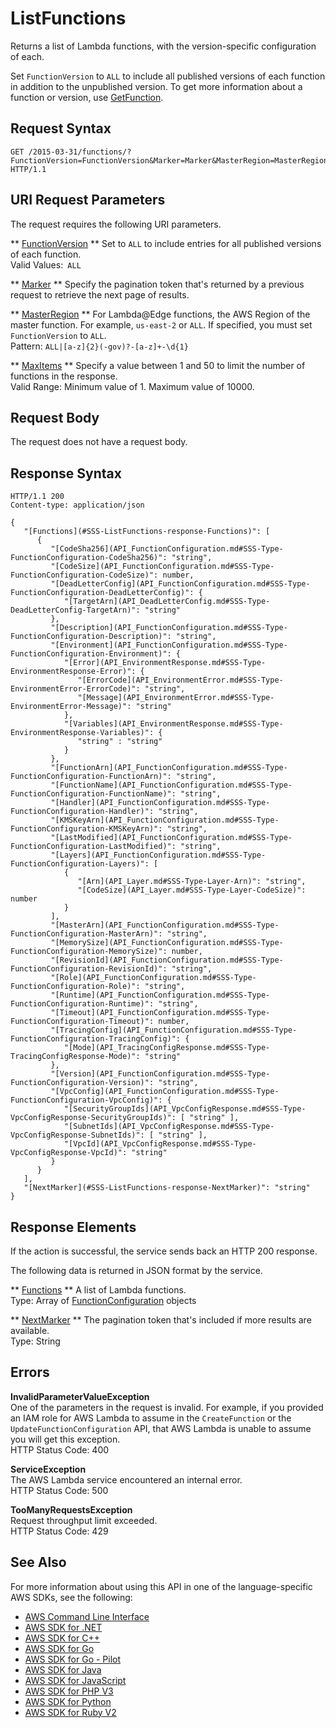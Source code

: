 # ListFunctions<a name="API_ListFunctions"></a>

Returns a list of Lambda functions, with the version\-specific configuration of each\.

Set `FunctionVersion` to `ALL` to include all published versions of each function in addition to the unpublished version\. To get more information about a function or version, use [GetFunction](API_GetFunction.md)\.

## Request Syntax<a name="API_ListFunctions_RequestSyntax"></a>

```
GET /2015-03-31/functions/?FunctionVersion=FunctionVersion&Marker=Marker&MasterRegion=MasterRegion&MaxItems=MaxItems HTTP/1.1
```

## URI Request Parameters<a name="API_ListFunctions_RequestParameters"></a>

The request requires the following URI parameters\.

 ** [FunctionVersion](#API_ListFunctions_RequestSyntax) **   <a name="SSS-ListFunctions-request-FunctionVersion"></a>
Set to `ALL` to include entries for all published versions of each function\.  
Valid Values:` ALL` 

 ** [Marker](#API_ListFunctions_RequestSyntax) **   <a name="SSS-ListFunctions-request-Marker"></a>
Specify the pagination token that's returned by a previous request to retrieve the next page of results\.

 ** [MasterRegion](#API_ListFunctions_RequestSyntax) **   <a name="SSS-ListFunctions-request-MasterRegion"></a>
For Lambda@Edge functions, the AWS Region of the master function\. For example, `us-east-2` or `ALL`\. If specified, you must set `FunctionVersion` to `ALL`\.  
Pattern: `ALL|[a-z]{2}(-gov)?-[a-z]+-\d{1}` 

 ** [MaxItems](#API_ListFunctions_RequestSyntax) **   <a name="SSS-ListFunctions-request-MaxItems"></a>
Specify a value between 1 and 50 to limit the number of functions in the response\.  
Valid Range: Minimum value of 1\. Maximum value of 10000\.

## Request Body<a name="API_ListFunctions_RequestBody"></a>

The request does not have a request body\.

## Response Syntax<a name="API_ListFunctions_ResponseSyntax"></a>

```
HTTP/1.1 200
Content-type: application/json

{
   "[Functions](#SSS-ListFunctions-response-Functions)": [ 
      { 
         "[CodeSha256](API_FunctionConfiguration.md#SSS-Type-FunctionConfiguration-CodeSha256)": "string",
         "[CodeSize](API_FunctionConfiguration.md#SSS-Type-FunctionConfiguration-CodeSize)": number,
         "[DeadLetterConfig](API_FunctionConfiguration.md#SSS-Type-FunctionConfiguration-DeadLetterConfig)": { 
            "[TargetArn](API_DeadLetterConfig.md#SSS-Type-DeadLetterConfig-TargetArn)": "string"
         },
         "[Description](API_FunctionConfiguration.md#SSS-Type-FunctionConfiguration-Description)": "string",
         "[Environment](API_FunctionConfiguration.md#SSS-Type-FunctionConfiguration-Environment)": { 
            "[Error](API_EnvironmentResponse.md#SSS-Type-EnvironmentResponse-Error)": { 
               "[ErrorCode](API_EnvironmentError.md#SSS-Type-EnvironmentError-ErrorCode)": "string",
               "[Message](API_EnvironmentError.md#SSS-Type-EnvironmentError-Message)": "string"
            },
            "[Variables](API_EnvironmentResponse.md#SSS-Type-EnvironmentResponse-Variables)": { 
               "string" : "string" 
            }
         },
         "[FunctionArn](API_FunctionConfiguration.md#SSS-Type-FunctionConfiguration-FunctionArn)": "string",
         "[FunctionName](API_FunctionConfiguration.md#SSS-Type-FunctionConfiguration-FunctionName)": "string",
         "[Handler](API_FunctionConfiguration.md#SSS-Type-FunctionConfiguration-Handler)": "string",
         "[KMSKeyArn](API_FunctionConfiguration.md#SSS-Type-FunctionConfiguration-KMSKeyArn)": "string",
         "[LastModified](API_FunctionConfiguration.md#SSS-Type-FunctionConfiguration-LastModified)": "string",
         "[Layers](API_FunctionConfiguration.md#SSS-Type-FunctionConfiguration-Layers)": [ 
            { 
               "[Arn](API_Layer.md#SSS-Type-Layer-Arn)": "string",
               "[CodeSize](API_Layer.md#SSS-Type-Layer-CodeSize)": number
            }
         ],
         "[MasterArn](API_FunctionConfiguration.md#SSS-Type-FunctionConfiguration-MasterArn)": "string",
         "[MemorySize](API_FunctionConfiguration.md#SSS-Type-FunctionConfiguration-MemorySize)": number,
         "[RevisionId](API_FunctionConfiguration.md#SSS-Type-FunctionConfiguration-RevisionId)": "string",
         "[Role](API_FunctionConfiguration.md#SSS-Type-FunctionConfiguration-Role)": "string",
         "[Runtime](API_FunctionConfiguration.md#SSS-Type-FunctionConfiguration-Runtime)": "string",
         "[Timeout](API_FunctionConfiguration.md#SSS-Type-FunctionConfiguration-Timeout)": number,
         "[TracingConfig](API_FunctionConfiguration.md#SSS-Type-FunctionConfiguration-TracingConfig)": { 
            "[Mode](API_TracingConfigResponse.md#SSS-Type-TracingConfigResponse-Mode)": "string"
         },
         "[Version](API_FunctionConfiguration.md#SSS-Type-FunctionConfiguration-Version)": "string",
         "[VpcConfig](API_FunctionConfiguration.md#SSS-Type-FunctionConfiguration-VpcConfig)": { 
            "[SecurityGroupIds](API_VpcConfigResponse.md#SSS-Type-VpcConfigResponse-SecurityGroupIds)": [ "string" ],
            "[SubnetIds](API_VpcConfigResponse.md#SSS-Type-VpcConfigResponse-SubnetIds)": [ "string" ],
            "[VpcId](API_VpcConfigResponse.md#SSS-Type-VpcConfigResponse-VpcId)": "string"
         }
      }
   ],
   "[NextMarker](#SSS-ListFunctions-response-NextMarker)": "string"
}
```

## Response Elements<a name="API_ListFunctions_ResponseElements"></a>

If the action is successful, the service sends back an HTTP 200 response\.

The following data is returned in JSON format by the service\.

 ** [Functions](#API_ListFunctions_ResponseSyntax) **   <a name="SSS-ListFunctions-response-Functions"></a>
A list of Lambda functions\.  
Type: Array of [FunctionConfiguration](API_FunctionConfiguration.md) objects

 ** [NextMarker](#API_ListFunctions_ResponseSyntax) **   <a name="SSS-ListFunctions-response-NextMarker"></a>
The pagination token that's included if more results are available\.  
Type: String

## Errors<a name="API_ListFunctions_Errors"></a>

 **InvalidParameterValueException**   
One of the parameters in the request is invalid\. For example, if you provided an IAM role for AWS Lambda to assume in the `CreateFunction` or the `UpdateFunctionConfiguration` API, that AWS Lambda is unable to assume you will get this exception\.  
HTTP Status Code: 400

 **ServiceException**   
The AWS Lambda service encountered an internal error\.  
HTTP Status Code: 500

 **TooManyRequestsException**   
Request throughput limit exceeded\.  
HTTP Status Code: 429

## See Also<a name="API_ListFunctions_SeeAlso"></a>

For more information about using this API in one of the language\-specific AWS SDKs, see the following:
+  [AWS Command Line Interface](https://docs.aws.amazon.com/goto/aws-cli/lambda-2015-03-31/ListFunctions) 
+  [AWS SDK for \.NET](https://docs.aws.amazon.com/goto/DotNetSDKV3/lambda-2015-03-31/ListFunctions) 
+  [AWS SDK for C\+\+](https://docs.aws.amazon.com/goto/SdkForCpp/lambda-2015-03-31/ListFunctions) 
+  [AWS SDK for Go](https://docs.aws.amazon.com/goto/SdkForGoV1/lambda-2015-03-31/ListFunctions) 
+  [AWS SDK for Go \- Pilot](https://docs.aws.amazon.com/goto/SdkForGoPilot/lambda-2015-03-31/ListFunctions) 
+  [AWS SDK for Java](https://docs.aws.amazon.com/goto/SdkForJava/lambda-2015-03-31/ListFunctions) 
+  [AWS SDK for JavaScript](https://docs.aws.amazon.com/goto/AWSJavaScriptSDK/lambda-2015-03-31/ListFunctions) 
+  [AWS SDK for PHP V3](https://docs.aws.amazon.com/goto/SdkForPHPV3/lambda-2015-03-31/ListFunctions) 
+  [AWS SDK for Python](https://docs.aws.amazon.com/goto/boto3/lambda-2015-03-31/ListFunctions) 
+  [AWS SDK for Ruby V2](https://docs.aws.amazon.com/goto/SdkForRubyV2/lambda-2015-03-31/ListFunctions) 